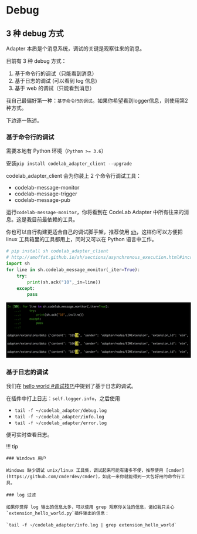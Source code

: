 # Debug

## 3 种 debug 方式
Adapter 本质是个消息系统，调试的关键是观察往来的消息。

目前有 3 种 debug 方式：

1.  基于命令行的调试（只能看到消息）
2.  基于日志的调试 (可以看到 log 信息)
3.  基于 web 的调试（只能看到消息）

我自己最偏好第一种：`基于命令行的调试`。如果你希望看到logger信息，则使用第2种方式。

下边逐一陈述。

### 基于命令行的调试

需要本地有 Python 环境（`Python >= 3.6`）

安装`pip install codelab_adapter_client --upgrade`

codelab_adapter_client 会为你装上 2 个命令行调试工具：

- codelab-message-monitor
- codelab-message-trigger
- codelab-message-pub


运行`codelab-message-monitor`，你将看到在 CodeLab Adapter 中所有往来的消息。这是我目前最依赖的工具。

你也可以自行构建更适合自己的调试脚手架，推荐使用 [sh](http://amoffat.github.io/sh/index.html)，这样你可以方便把 linux 工具箱里的工具都用上，同时又可以在 Python 语言中工作。

```python
# pip install sh codelab_adapter_client
# http://amoffat.github.io/sh/sections/asynchronous_execution.html#incremental-iteration
import sh
for line in sh.codelab_message_monitor(_iter=True):
    try:
        print(sh.ack("10",_in=line))
    except:
        pass
```

![](/img/adapter_debug_sh.png)


### 基于日志的调试

我们在 [hello world #调试技巧](/dev_guide/helloworld/#_4)中提到了基于日志的调试。

在插件中打上日志：`self.logger.info`，之后使用

- `tail -f ~/codelab_adapter/debug.log`
- `tail -f ~/codelab_adapter/info.log`
- `tail -f ~/codelab_adapter/error.log`

便可实时查看日志。

<!--
### 基于 web 的调试

入口在 Web UI 中。

<img src="../../img/v2/adapter_webdebug_inter.png" width="300">
-->

!!! tip

    ### Windows 用户

    Windows 缺少调试 unix/linux 工具集，调试起来可能有诸多不便，推荐使用 [cmder](https://github.com/cmderdev/cmder)，如此一来你就能得到一大包好用的命令行工具。

    ### log 过滤

    如果你觉得 log 输出的信息太多，可以使用 grep 观察你关注的信息，诸如我只关心`extension_hello_world.py`插件输出的信息：

    `tail -f ~/codelab_adapter/info.log | grep extension_hello_world`
